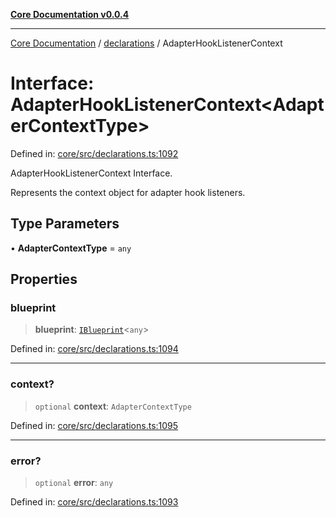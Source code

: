 [**Core Documentation v0.0.4**](../../README.md)

***

[Core Documentation](../../modules.md) / [declarations](../README.md) / AdapterHookListenerContext

# Interface: AdapterHookListenerContext\<AdapterContextType\>

Defined in: [core/src/declarations.ts:1092](https://github.com/stonemjs/core/blob/2adc2da4c7e3b5a9f593c198ba7e8ad639651777/src/declarations.ts#L1092)

AdapterHookListenerContext Interface.

Represents the context object for adapter hook listeners.

## Type Parameters

• **AdapterContextType** = `any`

## Properties

### blueprint

> **blueprint**: [`IBlueprint`](../type-aliases/IBlueprint.md)\<`any`\>

Defined in: [core/src/declarations.ts:1094](https://github.com/stonemjs/core/blob/2adc2da4c7e3b5a9f593c198ba7e8ad639651777/src/declarations.ts#L1094)

***

### context?

> `optional` **context**: `AdapterContextType`

Defined in: [core/src/declarations.ts:1095](https://github.com/stonemjs/core/blob/2adc2da4c7e3b5a9f593c198ba7e8ad639651777/src/declarations.ts#L1095)

***

### error?

> `optional` **error**: `any`

Defined in: [core/src/declarations.ts:1093](https://github.com/stonemjs/core/blob/2adc2da4c7e3b5a9f593c198ba7e8ad639651777/src/declarations.ts#L1093)
